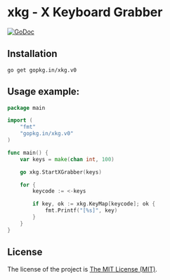 xkg - X Keyboard Grabber
========================

[![GoDoc](https://godoc.org/github.com/go-xkg/xkg?status.png)](https://godoc.org/github.com/go-xkg/xkg)

## Installation

    go get gopkg.in/xkg.v0

## Usage example:

```go
package main

import (
	"fmt"
	"gopkg.in/xkg.v0"
)

func main() {
	var keys = make(chan int, 100)

	go xkg.StartXGrabber(keys)

	for {
		keycode := <-keys

		if key, ok := xkg.KeyMap[keycode]; ok {
			fmt.Printf("[%s]", key)
		}
	}
}
```

## License

The license of the project is [The MIT License (MIT)](https://github.com/henriquemenezes/xkg/blob/master/LICENSE).
